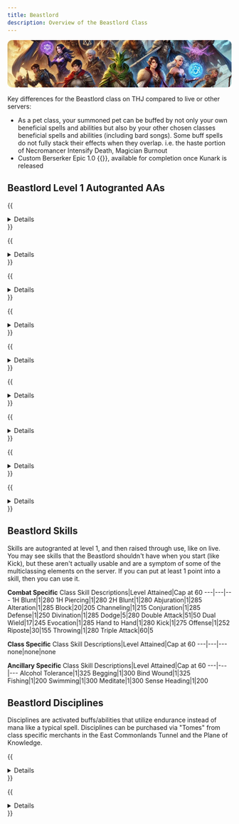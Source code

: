 ```yaml
---
title: Beastlord
description: Overview of the Beastlord Class
---
```


![Header Image](/content/images/classes.webp)

Key differences for the Beastlord class on THJ compared to live or other servers:

- As a pet class, your summoned pet can be buffed by not only your own beneficial spells and abilities but also by your other chosen classes beneficial spells and abilities (including bard songs).
Some buff spells do not fully stack their effects when they overlap. i.e. the haste portion of Necromancer Intensify Death, Magician Burnout
- Custom Berserker Epic 1.0 {{<item id="20542" name="Claw of the Savage Spirit" link="/equipment-guide/epics/bst-epic/">}}, available for completion once Kunark is released

## Beastlord Level 1 Autogranted AAs

{{<details title="Chameleon Strike Rank 1 of 2 (Active)">}}
This ability strikes your opponent and then allows you to blend into the surroundings, reducing the anger generated by your attacks slightly.
{{</details>}}

{{<details title="Pet Affinity (Passive)">}}
This ability makes your summoned pets a valid target for beneficial group spells.
{{</details>}}

{{<details title="Summon Companion (Active)">}}
This ability grants you a faster casting version of your Summon Companion spell
{{</details>}}

{{<details title="Bite of the Asp Rank 1 of 3 (Active)">}}
This ability allows you to imitate the bite of an asp and poison your target with a short but powerful venom.
{{</details>}}

{{<details title="Group Shrink (Active)">}}
This ability will cause nearby members of your group to shrink in stature.
{{</details>}}

{{<details title="Pet Discipline (Passive)">}}
This ability will allow you to give your pet a 'hold' command until explicitly told to attack. Usage: /pet hold. Pet Hold is now a state that your pet is either in or not. When your pet is in the hold state, your pet will only attack something when you tell it to, and your pet will continue to attack anything on its hate list after that point. Once the encounter is finished, your pet will automatically go back to a held state. If your pet is never told to exclusively attack anything, your pet will never attack anything, even if something is attacking it. This ability also grants the "Greater Pet Hold" command which forces your pet to not add anything to its hate list unless specifically added by you when greater hold is activated. You can add a target to your pet's hate list with either attack or qattack.
{{</details>}}

{{<details title="Bazaar and Back Gate (Active)">}}
Every 10 minutes, allows you to teleport to the Bazaar when out of combat.
{{</details>}}

{{<details title="Eyes Wide Open Rank 8 (Passive)">}}
This passive ability increases the capacity of your extended target window by one slot per rank.
{{</details>}}

{{<details title="Mystical Attuning Rank 5 (Passive)">}}
This ability increases the number of mystical effects that can affect you at once by 1 per rank.
{{</details>}}

## Beastlord Skills

Skills are autogranted at level 1, and then raised through use, like on live. You may see skills that the Beastlord shouldn't have when you start (like Kick), but these aren't actually usable and are a symptom of some of the multiclassing elements on the server. If you can put at least 1 point into a skill, then you can use it.

**Combat Specific**
Class Skill Descriptions|Level Attained|Cap at 60
---|---|---
1H Blunt|1|280
1H Piercing|1|280
2H Blunt|1|280
Abjuration|1|285
Alteration|1|285
Block|20|205
Channeling|1|215
Conjuration|1|285
Defense|1|250
Divination|1|285
Dodge|5|280
Double Attack|51|50
Dual Wield|17|245
Evocation|1|285
Hand to Hand|1|280
Kick|1|275
Offense|1|252
Riposte|30|155
Throwing|1|280
Triple Attack|60|5

**Class Specific**
Class Skill Descriptions|Level Attained|Cap at 60
---|---|---
none|none|none

**Ancillary Specific**
Class Skill Descriptions|Level Attained|Cap at 60
---|---|---
Alcohol Tolerance|1|325
Begging|1|300
Bind Wound|1|325
Fishing|1|200
Swimming|1|300
Meditate|1|300
Sense Heading|1|200

## Beastlord Disciplines
Disciplines are activated buffs/abilities that utilize endurance instead of mana like a typical spell.  Disciplines can be purchased via "Tomes" from class specific merchants in the East Commonlands Tunnel and the Plane of Knowledge.

{{<details title="Resistant (lvl 51)">}}
Focuses your will, increasing your resistances for a short time.
{{</details>}}

{{<details title="Fearless (lvl 54)">}}
Strengthens your resolve, rendering you immune to fear.
{{</details>}}